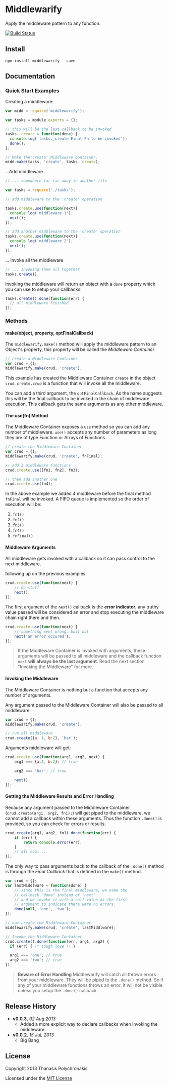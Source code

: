 # Middlewarify

Apply the middleware pattern to any function.

[![Build Status](https://travis-ci.org/thanpolas/middlewarify.png)](https://travis-ci.org/thanpolas/middlewarify)

## Install

```shell
npm install middlewarify --save
```

## Documentation


### Quick Start Examples

Creating a middleware:

```js
var midd = require('middlewarify');

var tasks = module.exports = {};

// this will be the last callback to be invoked
tasks._create = function(done) {
  console.log('tasks._create Final Fn to be invoked');
  done();
};

// Make the'create' Middleware Container.
midd.make(tasks, 'create', tasks._create);
```

...Add middleware

```js
// ... somewhere far far away in another file

var tasks = require('./tasks');

// add middleware to the 'create' operation

tasks.create.use(function(next){
  console.log('middleware 1');
  next();
});

// add another middleware to the 'create' operation
tasks.create.use(function(next){
  console.log('middleware 2');
  next();
});

```

... Invoke all the middleware

```js
// ... Invoking them all together
tasks.create();
```

Invoking the middleware will return an object with a `done` property which you can use to setup your callbacks:

```js
tasks.create().done(function(err) {
  // all middleware finished.
});
```

### Methods

#### make(object, property, optFinalCallback)

The `middlewarify.make()` method will apply the middleware pattern to an Object's property, this property will be called the *Middleware Container*.

```js
// create a Middleware Container
var crud = {};
middlewarify.make(crud, 'create');
```

This example has created the Middleware Container `create` in the object `crud`. `create.crud` is a function that will invoke all the middleware.

You can add a third argument, the `optFinalCallback`. As the name suggests this will be the final callback to be invoked in the chain of middleware execution. This callback gets the same arguments as any other middleware.

#### The use(fn) Method

The Middleware Container exposes a `use` method so you can add any number of middleware. `use()` accepts any number of parameters as long they are of type Function or Arrays of Functions.

```js
// create the Middleware Container
var crud = {};
middlewarify.make(crud, 'create', fnFinal);

// add 3 middleware functions
crud.create.use([fn1, fn2], fn3);

// then add another one
crud.create.use(fn4);
```

In the above example we added 4 middleware before the final method `fnFinal` will be invoked. A FIFO queue is implemented so the order of execution will be:

1. `fn1()`
2. `fn2()`
3. `fn3()`
4. `fn4()`
5. `fnFinal()`

#### Middleware Arguments

All middleware gets invoked with a callback so it can pass control to the next middleware.

following up on the previous examples:

```js
crud.create.use(function(next) {
    // do stuff
    next();
});
```

The first argument of the `next()` callback is the **error indicator**, any truthy value passed will be considered an error and stop executing the middleware chain right there and then.

```js
crud.create.use(function(next) {
    // something went wrong, bail out
    next('an error occured');
});
```

> If the Middleware Container is invoked with arguments, these arguments will be passed to all middleware and the callback function `next` **will always be the last argument**. Read the next section "Invoking the Middleware" for more.

#### Invoking the Middleware

The Middleware Container is nothing but a function that accepts any number of arguments.

Any argument passed to the Middleware Container will also be passed to all middleware.

```js
var crud = {};
middlewarify.make(crud, 'create');

// run all middleware
crud.create({a: 1, b:2}, 'bar');
```

Arguments middleware will get:

```js
crud.create.use(function(arg1, arg2, next) {
    arg1 === {a:1, b:2}; // true

    arg2 === 'bar'; // true

    next();
});
```

#### Getting the Middleware Results and Error Handling

Because any argument passed to the Middleware Container (`crud.create(arg1, arg2, fn1);`) will get piped to the middleware, we cannot add a callback within these arguments. Thus the function `.done()` is provided, so you can check for errors or results.

```js
crud.create(arg1, arg2, fn1).done(function(err) {
    if (err) {
        return console.error(err);
    }
    // all cool...
});
```

The only way to pass arguments back to the callback of the `.done()` method is through the *Final Callback* that is defined in the `make()` method.

```js
var crud = {};
var lastMiddlware = function(done) {
    // since this is the final middleware, we name the
    // callback "done" instead of "next"
    // and we invoke it with a null value as the first
    // argument to indicate there were no errors.
    done(null, 'one', 'two');
});

// now create the Middleware Container
middlewarify.make(crud, 'create', lastMiddlware);

// Invoke the Middleware Container
crud.create().done(function(err, arg1, arg2) {
  if (err) { /* tough love */ }

  arg1 === 'one'; // true
  arg2 === 'two'; // true
});
```

> **Beware of Error Handling** Middlewarify will catch all thrown errors from your middleware. They will be piped to the `.done()` method. So if any of your middleware functions throws an error, it will not be visible unless you setup the `.done()` callback.

## Release History
- **v0.0.3**, *02 Aug 2013*
  - Added a more explicit way to declare callbacks when invoking the middleware.
- **v0.0.2**, *15 JuL 2013*
  - Big Bang

## License
Copyright 2013 Thanasis Polychronakis

Licensed under the [MIT License](LICENSE-MIT)

[grunt]: http://gruntjs.com/
[Getting Started]: https://github.com/gruntjs/grunt/wiki/Getting-started
[Gruntfile]: https://github.com/gruntjs/grunt/wiki/Sample-Gruntfile "Grunt's Gruntfile.js"
[grunt-replace]: https://github.com/erickrdch/grunt-string-replace "Grunt string replace"
[grunt-S3]: https://github.com/pifantastic/grunt-s3 "grunt-s3 task"
[thanpolas]: https://github.com/thanpolas "Thanasis Polychronakis"
